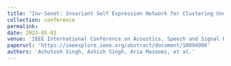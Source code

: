 ```yaml
---
title: "Inv-Senet: Invariant Self Expression Network for Clustering Under Biased Data"
collection: conference
permalink: 
date: 2023-05-01
venue: 'IEEE International Conference on Acoustics, Speech and Signal Processing (ICASSP)'
paperurl: 'https://ieeexplore.ieee.org/abstract/document/10094998'
authors: 'Ashutosh Singh, Ashish Singh, Aria Masoomi, et al.'
---
```

